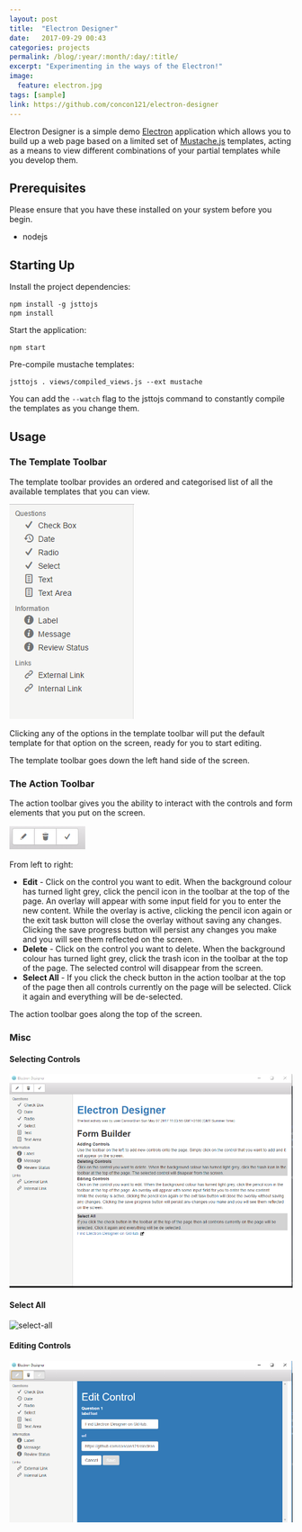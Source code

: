```yaml
---
layout: post
title:  "Electron Designer"
date:   2017-09-29 00:43
categories: projects
permalink: /blog/:year/:month/:day/:title/
excerpt: "Experimenting in the ways of the Electron!"
image:
  feature: electron.jpg
tags: [sample]
link: https://github.com/concon121/electron-designer
---
```


Electron Designer is a simple demo [Electron](https://electron.atom.io/) application which allows you to build up a web page based on a limited set of [Mustache.js](https://github.com/janl/mustache.js) templates, acting as a means to view different combinations of your partial templates while you develop them.

## Prerequisites
Please ensure that you have these installed on your system before you begin.
-   nodejs

## Starting Up

Install the project dependencies:
```
npm install -g jsttojs
npm install
```

Start the application:
```
npm start
```

Pre-compile mustache templates:
```
jsttojs . views/compiled_views.js --ext mustache
```
You can add the ```--watch``` flag to the jsttojs command to constantly compile the templates as you change them.

## Usage

### The Template Toolbar

The template toolbar provides an ordered and categorised list of all the available templates that you can view.

![template-toolbar](https://raw.githubusercontent.com/concon121/electron-designer/master/images/template-toolbar.PNG)

Clicking any of the options in the template toolbar will put the default template for that option on the screen, ready for you to start editing.

The template toolbar goes down the left hand side of the screen.

### The Action Toolbar

The action toolbar gives you the ability to interact with the controls and form elements that you put on the screen.

![action-toolbar](https://raw.githubusercontent.com/concon121/electron-designer/master/images/action-toolbar.PNG)

From left to right:

*   **Edit** - Click on the control you want to edit.  When the background colour has turned light grey, click the pencil icon in the toolbar at the top of the page.  An overlay will appear with some input field for you to enter the new content.  While the overlay is active, clicking the pencil icon again or the exit task button will close the overlay without saving any changes.  Clicking the save progress button will persist any changes you make and you will see them reflected on the screen.
*   **Delete** - Click on the control you want to delete.  When the background colour has turned light grey, click the trash icon in the toolbar at the top of the page.  The selected control will disappear from the screen.
*   **Select All** - If you click the check button in the action toolbar at the top of the page then all controls currently on the page will be selected.  Click it again and everything will be de-selected.

The action toolbar goes along the top of the screen.

### Misc

#### Selecting Controls

![selecting-controls](https://raw.githubusercontent.com/concon121/electron-designer/master/images/selecting.PNG)

#### Select All

![select-all](https://raw.githubusercontent.com/concon121/electron-designer/master/images/images/select-all.PNG)

#### Editing Controls

![editing](https://raw.githubusercontent.com/concon121/electron-designer/master/images/editing.PNG)
